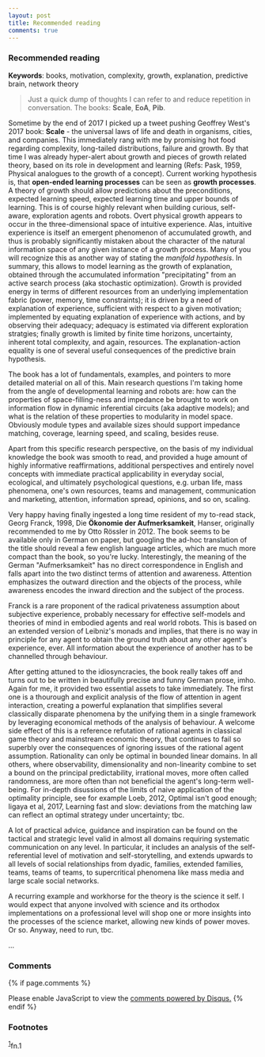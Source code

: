 ```yaml
---
layout: post
title: Recommended reading
comments: true
---
```


### Recommended reading

__Keywords__: books, motivation, complexity, growth, explanation,
predictive brain, network theory

> Just a quick dump of thoughts I can refer to and reduce repetition in
> conversation. The books: **Scale**, **EoA**, **Pib**.

Sometime by the end of 2017 I picked up a tweet pushing Geoffrey
West's 2017 book: **Scale** - the universal laws of life and death in
organisms, cities, and companies. This immediately rang with me by
promising hot food regarding complexity, long-tailed distributions,
failure and growth. By that time I was already hyper-alert about
growth and pieces of growth related theory, based on its role in
development and learning (Refs: Pask, 1959, Physical analogues to the
growth of a concept). Current working hypothesis is, that **open-ended
learning processes** can be seen as **growth processes**. A theory of
growth should allow predictions about the preconditions, expected
learning speed, expected learning time and upper bounds of
learning. This is of course highly relevant when building curious,
self-aware, exploration agents and robots. Overt physical growth
appears to occur in the three-dimensional space of intuitive
experience. Alas, intuitive experience is itself an emergent
phenomenon of accumulated growth, and thus is probably significantly
mistaken about the character of the natural information space of any
given instance of a growth process. Many of you will recognize this as
another way of stating the *manifold hypothesis*. In summary, this
allows to model learning as the growth of explanation, obtained
through the accumulated information "precipitating" from an active
search process (aka stochastic optimization). Growth is provided
energy in terms of different resources from an underlying
implementation fabric (power, memory, time constraints); it is driven
by a need of explanation of experience, sufficient with respect to a
given motivation; implemented by equating explanation of experience
with actions, and by observing their adequacy; adequacy is estimated
via different exploration stratgies; finally growth is limited by
finite time horizons, uncertainty, inherent total complexity, and
again, resources. The explanation-action equality is one of several
useful consequences of the predictive brain hypothesis.

The book has a lot of fundamentals, examples, and pointers to more
detailed material on all of this. Main research questions I'm taking
home from the angle of developmental learning and robots are: how can
the properties of space-filling-ness and impedance be brought to work
on information flow in dynamic inferential circuits (aka adaptive
models); and what is the relation of these properties to modularity in
model space. Obviously module types and available sizes should support
impedance matching, coverage, learning speed, and scaling, besides
reuse.

Apart from this specific research perspective, on the basis of my
individual knowledge the book was smooth to read, and provided a huge
amount of highly informative reaffirmations, additional perspectives
and entirely novel concepts with immediate practical applicability in
everyday social, ecological, and ultimately psychological questions,
e.g. urban life, mass phenomena, one's own resources, teams and
management, communication and marketing, attention, information
spread, opinions, and so on, scaling.

Very happy having finally ingested a long time resident of my to-read
stack, Georg Franck, 1998, Die **Ökonomie der Aufmerksamkeit**,
Hanser, originally recommended to me by Otto Rössler in 2012. The book
seems to be available only in German on paper, but googling the ad-hoc
translation of the title should reveal a few english language
articles, which are much more compact than the book, so you're
lucky. Interestingly, the meaning of the German "Aufmerksamkeit" has
no direct correspondence in English and falls apart into the two
distinct terms of attention and awareness. Attention emphasizes the
outward direction and the objects of the process, while awareness
encodes the inward direction and the subject of the process.

Franck is a rare proponent of the radical privateness assumption about
subjective experience, probably necessary for effective self-models
and theories of mind in embodied agents and real world robots. This is
based on an extended version of Leibniz's monads and implies, that
there is no way in principle for any agent to obtain the ground truth
about any other agent's experience, ever. All information about the
experience of another has to be channelled through behaviour.

After getting attuned to the idiosyncracies, the book really takes off
and turns out to be written in beautifully precise and funny German
prose, imho. Again for me, it provided two essential assets to take
immediately. The first one is a thourough and explicit analysis of the
flow of attention in agent interaction, creating a powerful
explanation that simplifies several classically disparate phenomena by
the unifying them in a single framework by leveraging economical
methods of the analysis of behaviour. A welcome side effect of this is
a reference refutation of rational agents in classical game theory and
mainstream economic theory, that continues to fail so superbly over
the consequences of ignoring issues of the rational agent
assumption. Rationality can only be optimal in bounded linear
domains. In all others, where observability, dimensionality and
non-linearity combine to set a bound on the principal predictability,
irrational moves, more often called randomness, are more often than
not beneficial the agent's long-term well-being. For in-depth
disussions of the limits of naive application of the optimality
principle, see for example Loeb, 2012, Optimal isn't good enough;
Iigaya et al, 2017, Learning fast and slow: deviations from the
matching law can reflect an optimal strategy under uncertainty; tbc.

A lot of practical advice, guidance and inspiration can be found on
the tactical and strategic level valid in almost all domains requiring
systematic communication on any level. In particular, it includes an
analysis of the self-referential level of motivation and
self-storytelling, and extends upwards to all levels of social
relationships from dyadic, families, extended families, teams, teams
of teams, to supercritical phenomena like mass media and large scale
social networks.

A recurring example and workhorse for the theory is the science it
self. I would expect that anyone involved with science and its
orthodox implementations on a professional level will shop one or more
insights into the processes of the science market, allowing new kinds
of power moves. Or so. Anyway, need to run, tbc.

...

### Comments

{% if page.comments %}
<div id="disqus_thread"></div>
<script>

/**
*  RECOMMENDED CONFIGURATION VARIABLES: EDIT AND UNCOMMENT THE SECTION BELOW TO INSERT DYNAMIC VALUES FROM YOUR PLATFORM OR CMS.
*  LEARN WHY DEFINING THESE VARIABLES IS IMPORTANT: https://disqus.com/admin/universalcode/#configuration-variables*/
/*
var disqus_config = function () {
this.page.url = PAGE_URL;  // Replace PAGE_URL with your page's canonical URL variable
this.page.identifier = PAGE_IDENTIFIER; // Replace PAGE_IDENTIFIER with your page's unique identifier variable
};
*/
(function() { // DON'T EDIT BELOW THIS LINE
var d = document, s = d.createElement('script');
s.src = '//x75.disqus.com/embed.js';
s.setAttribute('data-timestamp', +new Date());
(d.head || d.body).appendChild(s);
})();
</script>
<noscript>Please enable JavaScript to view the <a href="https://disqus.com/?ref_noscript">comments powered by Disqus.</a></noscript>
{% endif %}

### Footnotes

<sup><a id="fn.1" href="#fnr.1">1</a></sup>fn.1
